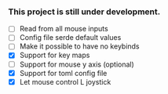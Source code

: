 ### This project is still under development.


- [ ] Read from all mouse inputs
- [ ] Config file serde default values
- [ ] Make it possible to have no keybinds
- [x] Support for key maps
- [ ] Support for mouse y axis (optional)
- [x] Support for toml config file
- [x] Let mouse control L joystick
